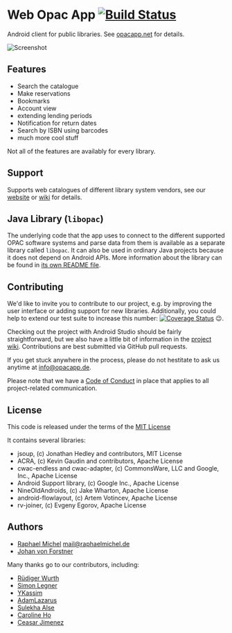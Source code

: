 Web Opac App [![Build Status](https://travis-ci.org/opacapp/opacclient.svg?branch=master)](https://travis-ci.org/opacapp/opacclient)
============
Android client for public libraries. See [opacapp.net](http://opacapp.net) for details.

![Screenshot](http://opacapp.de/wp-content/themes/opacapp/img/020_menue.png)


Features
--------
* Search the catalogue
* Make reservations
* Bookmarks
* Account view
* extending lending periods
* Notification for return dates
* Search by ISBN using barcodes
* much more cool stuff

Not all of the features are availably for every library.

Support
-------
Supports web catalogues of different library system vendors, see our [website](http://de.opacapp.net/kompatibilitaet/) or [wiki](https://github.com/raphaelm/opacclient/wiki/Supported-library-types) for details.

Java Library (`libopac`)
------------------------
The underlying code that the app uses to connect to the different supported OPAC software systems and parse 
data from them is available as a separate library called `libopac`. It can also be used in ordinary Java 
projects because it does not depend on Android APIs. More information about the library can be found in 
[its own README file](https://github.com/opacapp/opacclient/blob/master/opacclient/libopac/README.md).

Contributing
------------
We'd like to invite you to contribute to our project, e.g. by improving the user interface or adding support
for new libraries. Additionally, you could help to extend our test suite to increase this number: [![Coverage Status](https://coveralls.io/repos/github/opacapp/opacclient/badge.svg?branch=master)](https://coveralls.io/github/opacapp/opacclient?branch=master) :wink:.

Checking out the project with Android Studio should be fairly straightforward, but we
also have a little bit of information in the [project wiki](https://github.com/opacapp/opacclient/wiki).
Contributions are best submitted via GitHub pull requests.

If you get stuck anywhere in the process, please do not hestitate to ask us anytime at info@opacapp.de.

Please note that we have a [Code of Conduct](https://github.com/opacapp/opacclient/blob/master/CODE_OF_CONDUCT.md)
in place that applies to all project-related communication.

License
-------
This code is released under the terms of the [MIT License](http://opensource.org/licenses/mit-license.php)

It contains several libraries:

* jsoup, (c) Jonathan Hedley and contributors, MIT License
* ACRA, (c) Kevin Gaudin and contributors, Apache License
* cwac-endless and cwac-adapter, (c) CommonsWare, LLC and Google, Inc., Apache License
* Android Support library, (c) Google Inc., Apache License
* NineOldAndroids, (c) Jake Wharton, Apache License
* android-flowlayout, (c) Artem Votincev, Apache License
* rv-joiner, (c) Evgeny Egorov, Apache License

Authors
-------
* [Raphael Michel](https://github.com/raphaelm) <mail@raphaelmichel.de>
* [Johan von Forstner](https://github.com/johan12345)

Many thanks go to our contributors, including:

* [Rüdiger Wurth](https://github.com/ruediger-w)
* [Simon Legner](https://github.com/simon04)
* [YKassim](https://github.com/YKassim)
* [AdamLazarus](https://github.com/AdamLazarus)
* [Sulekha Alse](https://github.com/YSulekha)
* [Caroline Ho](https://github.com/carolineh101)
* [Ceasar Jimenez](https://github.com/ceasarj)